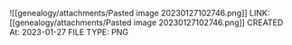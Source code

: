 ![[genealogy/attachments/Pasted image 20230127102746.png]]
LINK: [[genealogy/attachments/Pasted image 20230127102746.png]]
CREATED At: 2023-01-27
FILE TYPE: PNG
